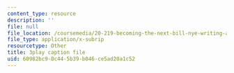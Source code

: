 ```yaml
---
content_type: resource
description: ''
file: null
file_location: /coursemedia/20-219-becoming-the-next-bill-nye-writing-and-hosting-the-educational-show-january-iap-2015/60982bc90c445b39b046ce5ad20a1c52_Ui2q2uoA-_g.vtt
file_type: application/x-subrip
resourcetype: Other
title: 3play caption file
uid: 60982bc9-0c44-5b39-b046-ce5ad20a1c52
---
```

